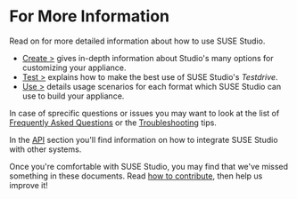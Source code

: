 # For More Information

Read on for more detailed information about how to use SUSE Studio.

* [Create >] gives in-depth information about Studio's many options for
  customizing your appliance.
* [Test >] explains how to make the best use of SUSE Studio's *Testdrive*.
* [Use >] details usage scenarios for each format which SUSE Studio can use to
  build your appliance.

[Create >]: ../create/index.html
[Test >]:   ../test/index.html
[Use >]:    ../use/index.html

In case of sprecific questions or issues you may want to look at
the list of [Frequently Asked Questions][FAQ] or the [Troubleshooting] tips.

In the [API] section you'll find information on how to integrate
SUSE Studio with other systems.

Once you're comfortable with SUSE Studio, you may find that we've missed
something in these documents. Read [how to contribute], then help us
improve it!

[API]:               ../api/index.html
[FAQ]:               ../faq.html
[Troubleshooting]:   ../troubleshoot.html
[how to contribute]: ../contribute.html
